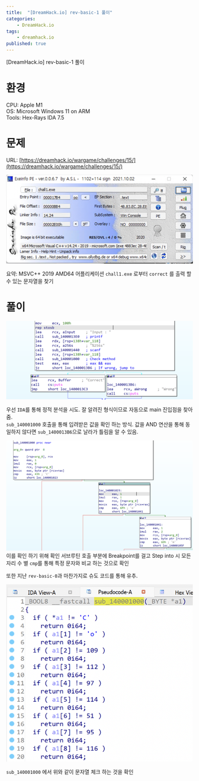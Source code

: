 ```yaml
---
title:  "[DreamHack.io] rev-basic-1 풀이"
categories:
    - DreamHack.io
tags:
    - dreamhack.io
published: true
---
```

[DreamHack.io] rev-basic-1 풀이

# 환경
CPU: Apple M1   
OS: Microsoft Windows 11 on ARM   
Tools: Hex-Rays IDA 7.5   

# 문제
URL: [https://dreamhack.io/wargame/challenges/15/](https://dreamhack.io/wargame/challenges/15/)

![](/assets/DreamHack/rev-basic-1-1.png)

요약: MSVC++ 2019 AMD64 어플리케이션 `chall1.exe` 로부터 `correct` 를 출력 할 수 있는 문자열을 찾기

# 풀이
![](/assets/DreamHack/rev-basic-1-2.png)

우선 `IDA`를 통해 정적 분석을 시도. 잘 알려진 형식이므로 자동으로 main 진입점을 찾아 줌.   
`sub_140001000` 호출을 통해 입려받은 값을 확인 하는 방식. 값을 AND 연산을 통해 동일하지 않다면 `sub_1400013B6`으로 날라가 틀림을 알 수 있음.

![](/assets/DreamHack/rev-basic-1-3.png)   
이를 확인 하기 위해 확인 서브루틴 호출 부분에 Breakpoint를 걸고 Step into 시 모든 자리 수 별 `cmp`를 통해 특정 문자와 비교 하는 것으로 확인

또한 지난 `rev-basic-0`과 마찬가지로 슈도 코드를 통해 유추.

![](/assets/DreamHack/rev-basic-1.png)

`sub_140001000` 에서 위와 같이 문자열 체크 하는 것을 확인